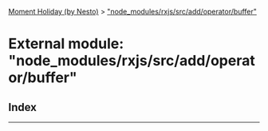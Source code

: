 [Moment Holiday (by Nesto)](../README.md) > ["node_modules/rxjs/src/add/operator/buffer"](../modules/_node_modules_rxjs_src_add_operator_buffer_.md)

# External module: "node_modules/rxjs/src/add/operator/buffer"

## Index

---

